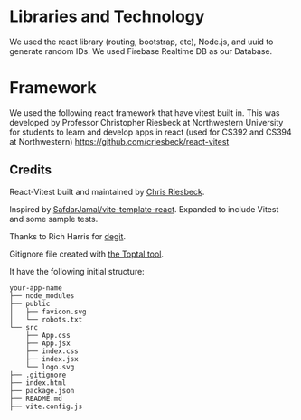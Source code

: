 
# Libraries and Technology
We used the react library (routing, bootstrap, etc), Node.js, and uuid to generate random IDs. We used Firebase Realtime DB as our Database.

# Framework 

We used the following react framework that have vitest built in. This was developed by Professor Christopher Riesbeck at Northwestern University for students to learn and develop apps in react (used for CS392 and CS394 at Northwestern)
https://github.com/criesbeck/react-vitest

## Credits

React-Vitest built and maintained by [Chris Riesbeck](https://github.com/criesbeck).

Inspired by [SafdarJamal/vite-template-react](https://github.com/SafdarJamal/vite-template-react).
Expanded to include Vitest and some sample tests.

Thanks to Rich Harris for [degit](https://www.npmjs.com/package/degit).

Gitignore file created with [the Toptal tool](https://www.toptal.com/developers/gitignore/api/react,firebase,visualstudiocode,macos,windows).

It have the following initial structure:
```
your-app-name
├── node_modules
├── public
│   ├── favicon.svg
│   └── robots.txt
└── src
    ├── App.css
    ├── App.jsx
    ├── index.css
    ├── index.jsx
    └── logo.svg
├── .gitignore
├── index.html
├── package.json
├── README.md
├── vite.config.js
```

